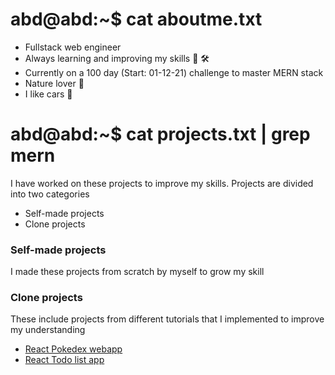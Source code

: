 # abd@abd:~$ cat aboutme.txt

- Fullstack web engineer
- Always learning and improving my skills 📒 🛠
- Currently on a 100 day (Start: 01-12-21) challenge to master MERN stack
- Nature lover 🌱
- I like cars 🚗

# abd@abd:~$ cat projects.txt | grep mern

I have worked on these projects to improve my skills.
Projects are divided into two categories
- Self-made projects
- Clone projects

### Self-made projects
I made these projects from scratch by myself to grow my skill

### Clone projects
These include projects from different tutorials that I implemented to improve my understanding

- [React Pokedex webapp](https://github.com/Abd997/pokedex_project)
- [React Todo list app](https://github.com/Abd997/todo-list)
